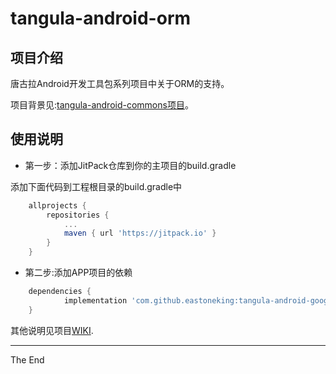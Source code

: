 # tangula-android-orm

## 项目介绍
唐古拉Android开发工具包系列项目中关于ORM的支持。

项目背景见:[tangula-android-commons项目](https://github.com/eastoneking/tangula-android-commons)。

## 使用说明

- 第一步：添加JitPack仓库到你的主项目的build.gradle

添加下面代码到工程根目录的build.gradle中
```Groovy
	allprojects {
		repositories {
			...
			maven { url 'https://jitpack.io' }
		}
	}
```

- 第二步:添加APP项目的依赖
```Groovy
	dependencies {
	        implementation 'com.github.eastoneking:tangula-android-googlemap:Tag'
	}
```

其他说明见项目[WIKI](https://github.com/eastoneking/tangula-android-orm/wiki).

-----

The End